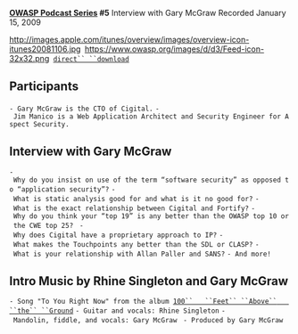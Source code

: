 **[OWASP Podcast Series](OWASP_Podcast "wikilink") \#5**
Interview with Gary McGraw
Recorded January 15, 2009

[<http://images.apple.com/itunes/overview/images/overview-icon-itunes20081106.jpg>](http://itunes.apple.com/WebObjects/MZStore.woa/wa/viewPodcast?id=300769012)` `[<https://www.owasp.org/images/d/d3/Feed-icon-32x32.png>](http://www.owasp.org/download/jmanico/podcast.xml)` `[`direct``
 ``download`](http://www.owasp.org/download/jmanico/owasp_podcast_5.mp3)

## Participants

`- Gary McGraw is the CTO of Cigital.`
`- Jim Manico is a Web Application Architect and Security Engineer for Aspect Security.`

## Interview with Gary McGraw

`- Why do you insist on use of the term “software security” as opposed to “application security”?`
`- What is static analysis good for and what is it no good for?`
`- What is the exact relationship between Cigital and Fortify?`
`- Why do you think your “top 19” is any better than the OWASP top 10 or the CWE top 25? `
`- Why does Cigital have a proprietary approach to IP?`
`- What makes the Touchpoints any better than the SDL or CLASP?`
`- What is your relationship with Allan Paller and SANS?`
`- And more!`

## Intro Music by Rhine Singleton and Gary McGraw

`- Song "To You Right Now" from the album `[`100``   ``Feet``
 ``Above``   ``the``
 ``Ground`](http://www.wheresaubrey.com/100feetabovetheground/)
`- Guitar and vocals: Rhine Singleton`
`- Mandolin, fiddle, and vocals: Gary McGraw `
`- Produced by Gary McGraw`